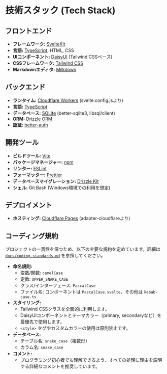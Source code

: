 # 技術スタック (Tech Stack)

## フロントエンド

- **フレームワーク:** [SvelteKit](https://svelte.dev/llms-full.txt)
- **言語:** [TypeScript](https://www.typescriptlang.org/), HTML, CSS
- **UIコンポーネント:** [DaisyUI](https://daisyui.com/llms.txt) (Tailwind CSSベース)
- **CSSフレームワーク:** [Tailwind CSS](https://tailwindcss.com/)
- **Markdownエディタ:** [Milkdown](https://milkdown.dev/)

## バックエンド

- **ランタイム:** [Cloudflare Workers](https://workers.cloudflare.com/) (svelte.config.jsより)
- **言語:** [TypeScript](https://www.typescriptlang.org/)
- **データベース:** [SQLite](https://www.sqlite.org/index.html) (better-sqlite3, libsql/client)
- **ORM:** [Drizzle ORM](https://orm.drizzle.team/)
- **認証:** [better-auth](https://www.better-auth.com/llms.txt)

## 開発ツール

- **ビルドツール:** [Vite](https://vitejs.dev/)
- **パッケージマネージャー:** [npm](https://www.npmjs.com/)
- **リンター:** [ESLint](https://eslint.org/)
- **フォーマッター:** [Prettier](https://prettier.io/)
- **データベースマイグレーション:** [Drizzle Kit](https://orm.drizzle.team/drizzle-kit/overview)
- **シェル:** Git Bash (Windows環境での利用を想定)

## デプロイメント

- **ホスティング:** [Cloudflare Pages](https://pages.cloudflare.com/) (adapter-cloudflareより)

## コーディング規約

プロジェクトの一貫性を保つため、以下の主要な規約を定めています。詳細は [`docs/coding-standards.md`](docs/coding-standards.md) を参照してください。

- **命名規則:**
  - 変数/関数: `camelCase`
  - 定数: `UPPER_SNAKE_CASE`
  - クラス/インターフェース: `PascalCase`
  - ファイル名: コンポーネントは `PascalCase.svelte`、その他は `kebab-case.ts`
- **スタイリング:**
  - Tailwind CSSクラスを全面的に利用します。
  - DaisyUIコンポーネントとテーマカラー（primary, secondaryなど）を最優先で使用します。
  - `<style>` タグやカスタムカラーの使用は原則禁止です。
- **データベース:**
  - テーブル名: `snake_case`（複数形）
  - カラム名: `snake_case`
- **コメント:**
  - プログラミング初心者でも理解できるよう、すべての処理に理由を説明する詳細なコメントを推奨しています。
